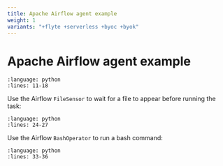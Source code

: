 ```yaml
---
title: Apache Airflow agent example
weight: 1
variants: "+flyte +serverless +byoc +byok"
---
```


# Apache Airflow agent example

```--rli-- https://raw.githubusercontent.com/flyteorg/flytesnacks/master/examples/airflow_agent/airflow_agent/airflow_agent_example_usage.py
:language: python
:lines: 11-18
```

Use the Airflow `FileSensor` to wait for a file to appear before running the task:

```--rli-- https://raw.githubusercontent.com/flyteorg/flytesnacks/master/examples/airflow_agent/airflow_agent/airflow_agent_example_usage.py
:language: python
:lines: 24-27
```

Use the Airflow `BashOperator` to run a bash command:

```--rli-- https://raw.githubusercontent.com/flyteorg/flytesnacks/master/examples/airflow_agent/airflow_agent/airflow_agent_example_usage.py
:language: python
:lines: 33-36
```

